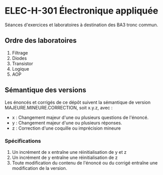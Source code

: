 # ELEC-H-301 Électronique appliquée  

Séances d'exercices et laboratoires à destination des BA3 tronc commun.

## Ordre des laboratoires
1. Filtrage
2. Diodes
3. Transistor
4. Logique
5. AOP

## Sémantique des versions


Les énoncés et corrigés de ce dépôt suivent la sémantique de version MAJEURE.MINEURE.CORRECTION, soit x.y.z, avec :
- x : Changement majeur d'une ou plusieurs questions de l'énoncé.
- y : Changement majeur d'une ou plusieurs réponses.
- z : Correction d'une coquille ou imprécision mineure


### Spécifications


1) Un incrément de x entraîne une réinitialisation de y et z
2) Un incrément de y entraîne une réinitialisation de z
3) Toute modification du contenu de l'énoncé ou du corrigé entraîne une modification de la version.
